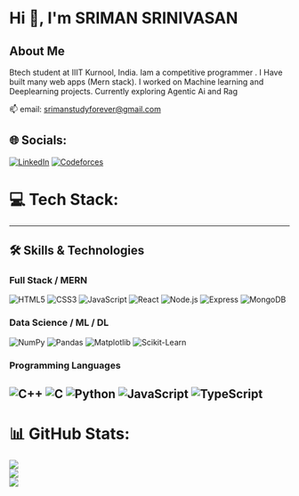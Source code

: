 # Hi 👋, I'm SRIMAN SRINIVASAN
##  About Me
Btech student at IIIT Kurnool, India.
Iam a competitive programmer .
I Have built many web apps (Mern stack).
I worked on Machine learning and Deeplearning projects.
Currently exploring Agentic Ai and Rag

📫 email: [srimanstudyforever@gmail.com](mailto:srimanstudyforever@gmail.com)  
 


## 🌐 Socials:
[![LinkedIn](https://img.shields.io/badge/-LinkedIn-0077B5?style=for-the-badge&logo=linkedin&logoColor=white)](mailto:srimanstudyforever@gmail.com) 
[![Codeforces](https://img.shields.io/badge/-Codeforces-1F8ACB?style=for-the-badge&logo=codeforces&logoColor=white)](https://codeforces.com/profile/sughanvasan14)
 
# 💻 Tech Stack:
---

## 🛠️ Skills & Technologies

### Full Stack / MERN  
![HTML5](https://img.shields.io/badge/-HTML5-E34F26?style=for-the-badge&logo=html5&logoColor=white)
![CSS3](https://img.shields.io/badge/-CSS3-1572B6?style=for-the-badge&logo=css3)
![JavaScript](https://img.shields.io/badge/-JavaScript-F7DF1E?style=for-the-badge&logo=javascript&logoColor=black)
![React](https://img.shields.io/badge/-React-61DAFB?style=for-the-badge&logo=react&logoColor=black)
![Node.js](https://img.shields.io/badge/-Node.js-339933?style=for-the-badge&logo=node.js&logoColor=white)
![Express](https://img.shields.io/badge/-Express-000000?style=for-the-badge&logo=express&logoColor=white)
![MongoDB](https://img.shields.io/badge/-MongoDB-47A248?style=for-the-badge&logo=mongodb&logoColor=white)

### Data Science / ML / DL  
![NumPy](https://img.shields.io/badge/-NumPy-013243?style=for-the-badge&logo=numpy&logoColor=white)
![Pandas](https://img.shields.io/badge/-Pandas-150458?style=for-the-badge&logo=pandas&logoColor=white)
![Matplotlib](https://img.shields.io/badge/-Matplotlib-11557C?style=for-the-badge&logo=matplotlib&logoColor=white)
![Scikit-Learn](https://img.shields.io/badge/-Scikit--Learn-F7931E?style=for-the-badge&logo=scikit-learn&logoColor=white)

### Programming Languages  
![C++](https://img.shields.io/badge/-C++-00599C?style=for-the-badge&logo=c%2B%2B&logoColor=white)
![C](https://img.shields.io/badge/-C-A8B9CC?style=for-the-badge&logo=c&logoColor=white)
![Python](https://img.shields.io/badge/-Python-3776AB?style=for-the-badge&logo=python&logoColor=white)
![JavaScript](https://img.shields.io/badge/-JavaScript-F7DF1E?style=for-the-badge&logo=javascript&logoColor=black)
![TypeScript](https://img.shields.io/badge/-JavaScript-F7DF1E?style=for-the-badge&logo=typescript&logoColor=black)
---
# 📊 GitHub Stats:
![](https://github-readme-stats.vercel.app/api?username=project-2-2-2&theme=dark&hide_border=false&include_all_commits=true&count_private=true)<br/>
![](https://nirzak-streak-stats.vercel.app/?user=project-2-2-2&theme=dark&hide_border=false)<br/>
![](https://github-readme-stats.vercel.app/api/top-langs/?username=project-2-2-2&theme=dark&hide_border=false&include_all_commits=true&count_private=true&layout=compact)

 
